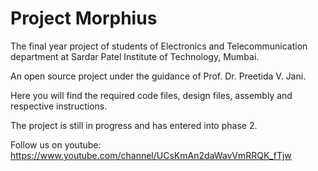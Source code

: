 # Project Morphius
The final year project of students of Electronics and Telecommunication department at Sardar Patel Institute of Technology, Mumbai.

An open source project under the guidance of Prof. Dr. Preetida V. Jani. 

Here you will find the required code files, design files, assembly and respective instructions.

The project is still in progress and has entered into phase 2.


Follow us on youtube: https://www.youtube.com/channel/UCsKmAn2daWavVmRRQK_fTjw
